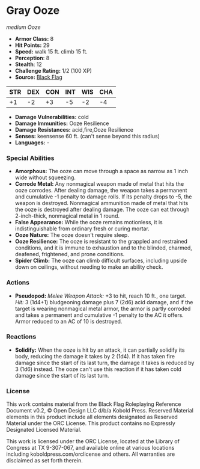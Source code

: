 # Gray Ooze

*medium* *Ooze*

- **Armor Class:** 8
- **Hit Points:** 29 
- **Speed:** walk 15 ft. climb 15 ft.
- **Perception**: 8
- **Stealth**: 12
- **Challenge Rating:** 1/2 (100 XP)
- **Source:** [Black Flag](https://koboldpress.com/kpstore/product/tovrpg-pg-mv/)

| STR | DEX | CON | INT | WIS | CHA |
| --- | --- | --- | --- | --- | --- |
| +1 | -2 | +3 | -5 | -2 | -4 |

- **Damage Vulnerabilities:** cold
- **Damage Immunities:** Ooze Resilience
- **Damage Resistances:** acid,fire,Ooze Resilience
- **Senses:** keensense 60 ft. (can't sense beyond this radius)
- **Languages:** -

### Special Abilities

- **Amorphous:** The ooze can move through a space as narrow as 1 inch wide without squeezing.
- **Corrode Metal:** Any nonmagical weapon made of metal that hits the ooze corrodes. After dealing damage, the weapon takes a permanent and cumulative -1 penalty to damage rolls. If its penalty drops to -5, the weapon is destroyed. Nonmagical ammunition made of metal that hits the ooze is destroyed after dealing damage. The ooze can eat through 2-inch-thick, nonmagical metal in 1 round.
- **False Appearance:** While the ooze remains motionless, it is indistinguishable from ordinary fresh or curing mortar.
- **Ooze Nature:** The ooze doesn't require sleep.
- **Ooze Resilience:** The ooze is resistant to the grappled and restrained conditions, and it is immune to exhaustion and to the blinded, charmed, deafened, frightened, and prone conditions.
- **Spider Climb:** The ooze can climb difficult surfaces, including upside down on ceilings, without needing to make an ability check.

### Actions

- **Pseudopod:** _Melee Weapon Attack:_ +3 to hit, reach 10 ft., one target. _Hit:_ 3 (1d4+1) bludgeoning damage plus 7 (2d6) acid damage, and if the target is wearing nonmagical metal armor, the armor is partly corroded and takes a permanent and cumulative -1 penalty to the AC it offers. Armor reduced to an AC of 10 is destroyed.

### Reactions

- **Solidify:** When the ooze is hit by an attack, it can partially solidify its body, reducing the damage it takes by 2 (1d4). If it has taken fire damage since the start of its last turn, the damage it takes is reduced by 3 (1d6) instead. The ooze can't use this reaction if it has taken cold damage since the start of its last turn.


### License

This work contains material from the Black Flag Roleplaying Reference Document v0.2, © Open Design LLC d/b/a Kobold Press. Reserved Material elements in this product include all elements designated as Reserved Material under the ORC License. This product contains no Expressly Designated Licensed Material.

This work is licensed under the ORC License, located at the Library of Congress at TX 9-307-067, and available online at various locations including koboldpress.com/orclicense and others. All warranties are disclaimed as set forth therein.
